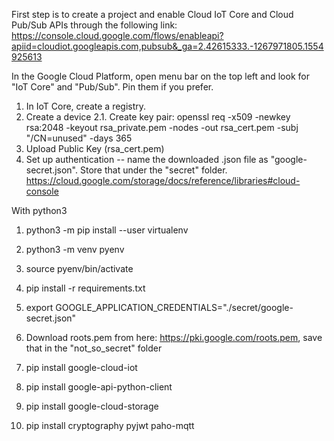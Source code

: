 First step is to create a project and enable Cloud IoT Core and Cloud Pub/Sub APIs through the following link: 
https://console.cloud.google.com/flows/enableapi?apiid=cloudiot.googleapis.com,pubsub&_ga=2.42615333.-1267971805.1554925613

In the Google Cloud Platform, open menu bar on the top left and look for "IoT Core" and "Pub/Sub". Pin them if you prefer.

1. In IoT Core, create a registry.
2. Create a device
2.1. Create key pair: openssl req -x509 -newkey rsa:2048 -keyout rsa_private.pem -nodes -out rsa_cert.pem -subj "/CN=unused" -days 365
3. Upload Public Key (rsa_cert.pem)
4. Set up authentication -- name the downloaded .json file as "google-secret.json". Store that under the "secret" folder.
https://cloud.google.com/storage/docs/reference/libraries#cloud-console


With python3

1. python3 -m pip install --user virtualenv
2. python3 -m venv pyenv
3. source pyenv/bin/activate
4. pip install -r requirements.txt
5. export GOOGLE_APPLICATION_CREDENTIALS="./secret/google-secret.json"
6. Download roots.pem from here: https://pki.google.com/roots.pem, save that in the "not_so_secret" folder



5. pip install google-cloud-iot
6. pip install google-api-python-client
7. pip install google-cloud-storage
8. pip install cryptography pyjwt paho-mqtt
